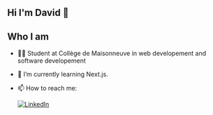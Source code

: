 ## Hi I'm David 👋

## Who I am

- 👨‍🏫  Student at Collège de Maisonneuve in web developement and software developement
- 🌱  I’m currently learning Next.js.
- 📫  How to reach me: <br />

  [![LinkedIn][linkedin-shield]][linkedin-url]



<!-- Mardown -->
[linkedin-shield]: https://img.shields.io/badge/-LinkedIn-black.svg?style=for-the-badge&logo=linkedin&colorB=555
[linkedin-url]: https://www.linkedin.com/in/david-chiu-

